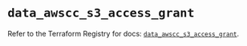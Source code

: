 # `data_awscc_s3_access_grant`

Refer to the Terraform Registry for docs: [`data_awscc_s3_access_grant`](https://registry.terraform.io/providers/hashicorp/awscc/0.70.0/docs/data-sources/s3_access_grant).
